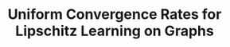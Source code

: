---
permalink: /publications/UCR/
title: "Uniform Convergence Rates for Lipschitz Learning on Graphs"
header:
  overlay_image: /assets/img/LipLearning.png
  overlay_filter: "0.5"
  teaser: /assets/img/LipLearning.png
publication_info:
  status: "preprint"
  author: "L. Bungert, J.Calder, T. Roith"
  preprint: "https://arxiv.org/abs/2111.12370"
  year: "2021"
year: "2021"
---